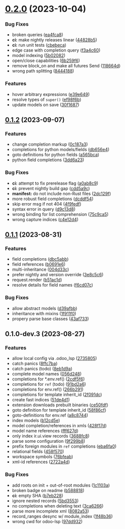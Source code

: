 # [0.2.0](https://github.com/Desdaemon/odoo-lsp/compare/v0.1.2...v0.2.0) (2023-10-04)

### Bug Fixes

- broken queries ([ea4fca8](https://github.com/Desdaemon/odoo-lsp/commit/ea4fca88d33fdfe40a4491464d67d9e1f69549a8))
- **ci:** make nightly releases linear ([44828b5](https://github.com/Desdaemon/odoo-lsp/commit/44828b5399eabd99e25d0c1af569f921c69918d8))
- **ci:** run unit tests ([cbebeca](https://github.com/Desdaemon/odoo-lsp/commit/cbebecaeac881eef6224775fd25c411ac5403d2a))
- edge case with completion query ([f3a4c60](https://github.com/Desdaemon/odoo-lsp/commit/f3a4c60827bc8e1beadfe2c2adf8b651b2bcafa1))
- model indexing ([5b02082](https://github.com/Desdaemon/odoo-lsp/commit/5b02082079e6879d4c17cbe6a6a438ba4177684e))
- open/close capabilities ([6b259f6](https://github.com/Desdaemon/odoo-lsp/commit/6b259f65afad502c3e9f1c4c1d817db6bf802451))
- remove block_on and make all futures Send ([118664d](https://github.com/Desdaemon/odoo-lsp/commit/118664d0c6e8bb41f800f028c065a6cbcbf59f30))
- wrong path splitting ([8444188](https://github.com/Desdaemon/odoo-lsp/commit/84441880a690da8a15fc14696da086c2d022764f))

### Features

- hover arbitrary expressions ([e39e649](https://github.com/Desdaemon/odoo-lsp/commit/e39e649b5d268d057d208a575060059b8a7aebbf))
- resolve types of `super()` ([ef98f6b](https://github.com/Desdaemon/odoo-lsp/commit/ef98f6bb932c94c5427e69c883075d7e44a694ab))
- update models on save ([30f1687](https://github.com/Desdaemon/odoo-lsp/commit/30f16873d5bbf1f5f1d44192890733bad00d4555))

## [0.1.2](https://github.com/Desdaemon/odoo-lsp/compare/v0.1.1...v0.1.2) (2023-09-07)

### Features

- change completion markup ([0c187a3](https://github.com/Desdaemon/odoo-lsp/commit/0c187a355c3108fedaf1c8a83c95e9ddea1e87b3))
- completions for python models/fields ([db656e4](https://github.com/Desdaemon/odoo-lsp/commit/db656e4bbc5748e790bfec828d54ad39fc57aa8c))
- goto definitions for python fields ([a565bca](https://github.com/Desdaemon/odoo-lsp/commit/a565bca75786fa5e68198453217e1713276f0d35))
- python field completions ([3dd6a23](https://github.com/Desdaemon/odoo-lsp/commit/3dd6a23fb25b7b987fbda865bbe47d0858e55c84))

### Bug Fixes

- **ci:** attempt to fix prerelease flag ([a0ab8c9](https://github.com/Desdaemon/odoo-lsp/commit/a0ab8c9ef5f6a3e6dd146effbd646272fe8e0272))
- **ci:** prevent nightly build gap ([cdd5a9c](https://github.com/Desdaemon/odoo-lsp/commit/cdd5a9c798c71852388b1edc2018efc4ae1eee8b))
- **manifest:** do not include non-Rust files ([2dc129f](https://github.com/Desdaemon/odoo-lsp/commit/2dc129f42ff67cef61dac4da06f32988ab06c7a1))
- more robust field completions ([dcddf54](https://github.com/Desdaemon/odoo-lsp/commit/dcddf54b4b774517b01cacec2349ac02950af4a8))
- skip error msg if not 404 ([4f9fedf](https://github.com/Desdaemon/odoo-lsp/commit/4f9fedf6b4bd721a3f6581a6ff65f9317b52a4b0))
- syntax error in query ([d9c13d8](https://github.com/Desdaemon/odoo-lsp/commit/d9c13d8b962b66bf4740a651ab0f1ecfade265fe))
- wrong binding for list comprehension ([75c9ca5](https://github.com/Desdaemon/odoo-lsp/commit/75c9ca572c3f6dd0d850b8a22bb6bcda7a824fd7))
- wrong capture indices ([c4e12d4](https://github.com/Desdaemon/odoo-lsp/commit/c4e12d445e142cf2c06503517f273fde412571ee))

## [0.1.1](https://github.com/Desdaemon/odoo-lsp/compare/004d33ceb0d67650c19762db40c0968e0d9532db...v0.1.1) (2023-08-31)

### Features

- field completions ([dbc5abb](https://github.com/Desdaemon/odoo-lsp/commit/dbc5abb0a92411e7429396081918d963d6bfed71))
- field references ([b0691e6](https://github.com/Desdaemon/odoo-lsp/commit/b0691e6be481885ecde3298ed60e6fa5459465d1))
- multi-inheritance ([004d33c](https://github.com/Desdaemon/odoo-lsp/commit/004d33ceb0d67650c19762db40c0968e0d9532db))
- prefer nightly and version override ([3e8c5c6](https://github.com/Desdaemon/odoo-lsp/commit/3e8c5c6f26799750c5d430b81359a9fe86958c10))
- request.render ([b51ac1d](https://github.com/Desdaemon/odoo-lsp/commit/b51ac1dd4dcd870868ca801dcb45ab718f28cd3b))
- resolve details for field names ([f6cd07c](https://github.com/Desdaemon/odoo-lsp/commit/f6cd07cdbbc71b7339af17450fcc32c3884b7d7b))

### Bug Fixes

- allow abstract models ([d39afbb](https://github.com/Desdaemon/odoo-lsp/commit/d39afbb092dd37f09168e97c7a31eba2d9067cb7))
- inheritance with mixins ([1f911f0](https://github.com/Desdaemon/odoo-lsp/commit/1f911f02adc04b75c303e421f93e93ece01ad1b0))
- propery parse base classes ([43af733](https://github.com/Desdaemon/odoo-lsp/commit/43af733525dcbcf4b397633f45380a0fc1d499b3))

## 0.1.0-dev.3 (2023-08-27)

### Features

- allow local config via .odoo_lsp ([2735805](https://github.com/Desdaemon/odoo-lsp/commit/2735805bb33d211055ff16a2e591f5ff855643b6))
- catch panics ([8ffc7ba](https://github.com/Desdaemon/odoo-lsp/commit/8ffc7bab5eea04fb28cc66f4956603505287e0bf))
- catch panics (todo) ([8eb1d9a](https://github.com/Desdaemon/odoo-lsp/commit/8eb1d9a81cb6c025fea7e705113b2813460ca60d))
- complete model names ([056d248](https://github.com/Desdaemon/odoo-lsp/commit/056d248a8126257e84e7863d0b39d7bfe831147d))
- completions for \*.env.ref() ([2cdf5f6](https://github.com/Desdaemon/odoo-lsp/commit/2cdf5f69de33ce0d1f53d50f0c5f66c63e9c4b57))
- completions for `ref` (todo) ([91bd2a6](https://github.com/Desdaemon/odoo-lsp/commit/91bd2a6614b9f07c733e3441459b38fe0e406722))
- completions for env.ref() ([266b291](https://github.com/Desdaemon/odoo-lsp/commit/266b291ec47173e0fe9262f0c1e5680f4cde5b2a))
- completions for template inherit_id ([2f091dc](https://github.com/Desdaemon/odoo-lsp/commit/2f091dc64fb2a0bc8aa208973516c546d2e9ff1c))
- create fast indices ([51de4d1](https://github.com/Desdaemon/odoo-lsp/commit/51de4d1c114400642fa0fa3d950ea48c19267da4))
- extension downloads prebuilt binaries ([ce50fdf](https://github.com/Desdaemon/odoo-lsp/commit/ce50fdf9347a36b59ebc70bf3b8cdd5b04703c1d))
- goto definition for template inherit_id ([58f86cf](https://github.com/Desdaemon/odoo-lsp/commit/58f86cfe51bcf2b50aae78b9855eb178af2a66f8))
- goto-definitions for env.ref ([a8c8744](https://github.com/Desdaemon/odoo-lsp/commit/a8c8744cd3c21a5506da112f1646f1a3d6041856))
- index models ([b12cd5e](https://github.com/Desdaemon/odoo-lsp/commit/b12cd5e3d00afb93512f8d8fd4f613afa4618ed9))
- model completion/references in xmls ([428f17d](https://github.com/Desdaemon/odoo-lsp/commit/428f17dcd6efa44b9eaaebb26cb18622d0ecd50d))
- model name references ([fff627d](https://github.com/Desdaemon/odoo-lsp/commit/fff627d2e76fed9dc91ace078e71811135fa9431))
- only index ir.ui.view records ([3688fc8](https://github.com/Desdaemon/odoo-lsp/commit/3688fc8c8aae455e49b0f82801032934c3ce4f72))
- parse some configuration ([9f299b8](https://github.com/Desdaemon/odoo-lsp/commit/9f299b8b802e716278390afee4ba00e116411c9f))
- prefix foreign modules in `ref` completions ([eba6fa0](https://github.com/Desdaemon/odoo-lsp/commit/eba6fa06aad7b0041dcacd533effaa9a70c1c046))
- relational fields ([458f570](https://github.com/Desdaemon/odoo-lsp/commit/458f57053f02e3166b7f409f4b4eb01ae1ca26b0))
- workspace symbols ([76bfeab](https://github.com/Desdaemon/odoo-lsp/commit/76bfeab4b833f871e16b2433de7fd4809ad34338))
- xml-id references ([2722a4d](https://github.com/Desdaemon/odoo-lsp/commit/2722a4d4af2b4c9c75fcbcfa478dbf783595c041))

### Bug Fixes

- add roots on init + out-of-root modules ([1c1103a](https://github.com/Desdaemon/odoo-lsp/commit/1c1103ab36d22c87c455a41ad4d33088a6ec4d17))
- broken badge on readme ([b588818](https://github.com/Desdaemon/odoo-lsp/commit/b588818995dee47d4e93d58af19431baf795f8da))
- **ci:** empty SHA ([b7eb228](https://github.com/Desdaemon/odoo-lsp/commit/b7eb228fe321ff95c09fec8c1212d08d2a7cd73a))
- ignore nested records ([5bd3553](https://github.com/Desdaemon/odoo-lsp/commit/5bd35535bd04bec62b5194f470434d81ff0e50d4))
- no completions when deleting text ([3ca6266](https://github.com/Desdaemon/odoo-lsp/commit/3ca6266b4324fae2ff2c9973a9e68716cbe96af2))
- parse more incomplete xml ([8082a53](https://github.com/Desdaemon/odoo-lsp/commit/8082a53a4828e463356cd8d87878eb0d886b4001))
- record_ranges desync w/ module_index ([1f48b36](https://github.com/Desdaemon/odoo-lsp/commit/1f48b3637539c1f42d453a59fafee54ee98b5806))
- wrong cwd for odoo-lsp ([97dd932](https://github.com/Desdaemon/odoo-lsp/commit/97dd9328c534dda3eda5888cc871e760b4534b3b))

